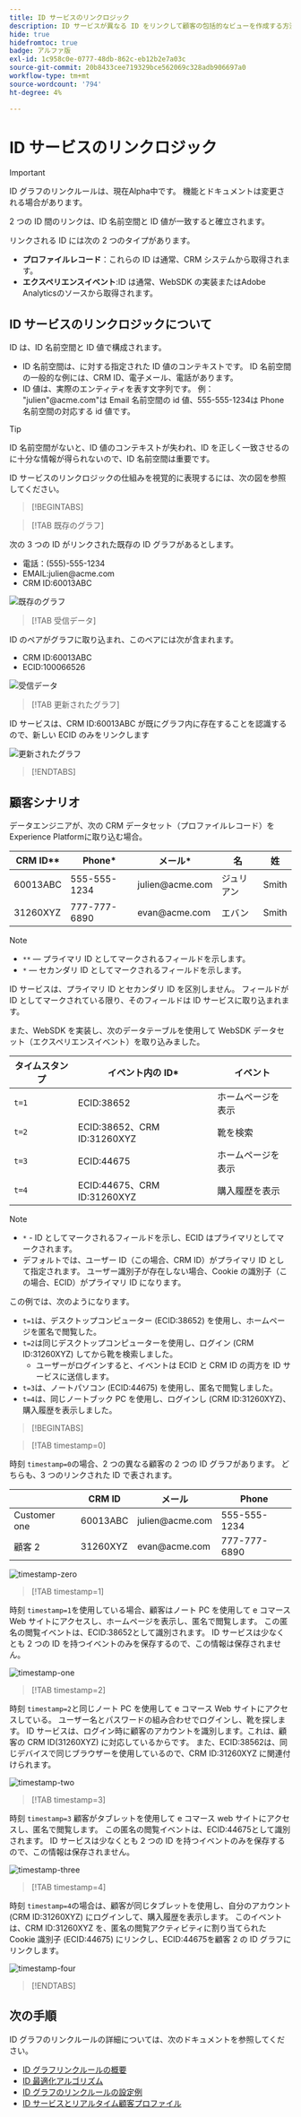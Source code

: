 ```yaml
---
title: ID サービスのリンクロジック
description: ID サービスが異なる ID をリンクして顧客の包括的なビューを作成する方法について説明します。
hide: true
hidefromtoc: true
badge: アルファ版
exl-id: 1c958c0e-0777-48db-862c-eb12b2e7a03c
source-git-commit: 20b8433cee719329bce562069c328adb906697a0
workflow-type: tm+mt
source-wordcount: '794'
ht-degree: 4%

---
```


# ID サービスのリンクロジック

>[!IMPORTANT]
>
>ID グラフのリンクルールは、現在Alpha中です。 機能とドキュメントは変更される場合があります。

2 つの ID 間のリンクは、ID 名前空間と ID 値が一致すると確立されます。

リンクされる ID には次の 2 つのタイプがあります。

* **プロファイルレコード**：これらの ID は通常、CRM システムから取得されます。
* **エクスペリエンスイベント**:ID は通常、WebSDK の実装またはAdobe Analyticsのソースから取得されます。

## ID サービスのリンクロジックについて

ID は、ID 名前空間と ID 値で構成されます。

* ID 名前空間は、に対する指定された ID 値のコンテキストです。 ID 名前空間の一般的な例には、CRM ID、電子メール、電話があります。
* ID 値は、実際のエンティティを表す文字列です。 例： &quot;julien&quot;<span>@acme.com&quot;は Email 名前空間の id 値、555-555-1234は Phone 名前空間の対応する id 値です。

>[!TIP]
>
>ID 名前空間がないと、ID 値のコンテキストが失われ、ID を正しく一致させるのに十分な情報が得られないので、ID 名前空間は重要です。

ID サービスのリンクロジックの仕組みを視覚的に表現するには、次の図を参照してください。

>[!BEGINTABS]

>[!TAB 既存のグラフ]

次の 3 つの ID がリンクされた既存の ID グラフがあるとします。

* 電話：(555)-555-1234
* EMAIL:julien<span>@acme.com
* CRM ID:60013ABC

![既存のグラフ](../images/identity-settings/existing-graph.png)

>[!TAB 受信データ]

ID のペアがグラフに取り込まれ、このペアには次が含まれます。

* CRM ID:60013ABC
* ECID:100066526

![受信データ](../images/identity-settings/incoming-data.png)

>[!TAB 更新されたグラフ]

ID サービスは、CRM ID:60013ABC が既にグラフ内に存在することを認識するので、新しい ECID のみをリンクします

![更新されたグラフ](../images/identity-settings/updated-graph.png)

>[!ENDTABS]

## 顧客シナリオ

データエンジニアが、次の CRM データセット（プロファイルレコード）をExperience Platformに取り込む場合。

| CRM ID** | Phone* | メール* | 名 | 姓 |
| --- | --- | --- | --- | --- |
| 60013ABC | 555-555-1234 | julien<span>@acme.com | ジュリアン | Smith |
| 31260XYZ | 777-777-6890 | evan<span>@acme.com | エバン | Smith |

>[!NOTE]
>
>* `**`  — プライマリ ID としてマークされるフィールドを示します。
>* `*`  — セカンダリ ID としてマークされるフィールドを示します。
>
>ID サービスは、プライマリ ID とセカンダリ ID を区別しません。 フィールドが ID としてマークされている限り、そのフィールドは ID サービスに取り込まれます。

また、WebSDK を実装し、次のデータテーブルを使用して WebSDK データセット（エクスペリエンスイベント）を取り込みました。

| タイムスタンプ | イベント内の ID* | イベント |
| --- | --- | --- |
| `t=1` | ECID:38652 | ホームページを表示 |
| `t=2` | ECID:38652、CRM ID:31260XYZ | 靴を検索 |
| `t=3` | ECID:44675 | ホームページを表示 |
| `t=4` | ECID:44675、CRM ID:31260XYZ | 購入履歴を表示 |

>[!NOTE]
>
>* `*` - ID としてマークされるフィールドを示し、ECID はプライマリとしてマークされます。
>* デフォルトでは、ユーザー ID（この場合、CRM ID）がプライマリ ID として指定されます。 ユーザー識別子が存在しない場合、Cookie の識別子（この場合、ECID）がプライマリ ID になります。

この例では、次のようになります。

* `t=1`は、デスクトップコンピューター (ECID:38652) を使用し、ホームページを匿名で閲覧した。
* `t=2`は同じデスクトップコンピューターを使用し、ログイン (CRM ID:31260XYZ) してから靴を検索しました。
   * ユーザーがログインすると、イベントは ECID と CRM ID の両方を ID サービスに送信します。
* `t=3`は、ノートパソコン (ECID:44675) を使用し、匿名で閲覧しました。
* `t=4`は、同じノートブック PC を使用し、ログインし (CRM ID:31260XYZ)、購入履歴を表示しました。


>[!BEGINTABS]

>[!TAB timestamp=0]

時刻 `timestamp=0`の場合、2 つの異なる顧客の 2 つの ID グラフがあります。 どちらも、3 つのリンクされた ID で表されます。

| | CRM ID | メール | Phone |
| --- | --- | --- | --- |
| Customer one | 60013ABC | julien<span>@acme.com | 555-555-1234 |
| 顧客 2 | 31260XYZ | evan<span>@acme.com | 777-777-6890 |

![timestamp-zero](../images/identity-settings/timestamp-zero.png)

>[!TAB timestamp=1]

時刻 `timestamp=1`を使用している場合、顧客はノート PC を使用して e コマース Web サイトにアクセスし、ホームページを表示し、匿名で閲覧します。 この匿名の閲覧イベントは、ECID:38652として識別されます。 ID サービスは少なくとも 2 つの ID を持つイベントのみを保存するので、この情報は保存されません。

![timestamp-one](../images/identity-settings/timestamp-one.png)

>[!TAB timestamp=2]

時刻 `timestamp=2`と同じノート PC を使用して e コマース Web サイトにアクセスしている。 ユーザー名とパスワードの組み合わせでログインし、靴を探します。 ID サービスは、ログイン時に顧客のアカウントを識別します。これは、顧客の CRM ID(31260XYZ) に対応しているからです。 また、ECID:38562は、同じデバイスで同じブラウザーを使用しているので、CRM ID:31260XYZ に関連付けられます。

![timestamp-two](../images/identity-settings/timestamp-two.png)

>[!TAB timestamp=3]

時刻 `timestamp=3` 顧客がタブレットを使用して e コマース web サイトにアクセスし、匿名で閲覧します。 この匿名の閲覧イベントは、ECID:44675として識別されます。 ID サービスは少なくとも 2 つの ID を持つイベントのみを保存するので、この情報は保存されません。

![timestamp-three](../images/identity-settings/timestamp-three.png)

>[!TAB timestamp=4]

時刻 `timestamp=4`の場合は、顧客が同じタブレットを使用し、自分のアカウント (CRM ID:31260XYZ) にログインして、購入履歴を表示します。 このイベントは、CRM ID:31260XYZ を、匿名の閲覧アクティビティに割り当てられた Cookie 識別子 (ECID:44675) にリンクし、ECID:44675を顧客 2 の ID グラフにリンクします。

![timestamp-four](../images/identity-settings/timestamp-four.png)

>[!ENDTABS]

## 次の手順

ID グラフのリンクルールの詳細については、次のドキュメントを参照してください。

* [ID グラフリンクルールの概要](./overview.md)
* [ID 最適化アルゴリズム](./identity-optimization-algorithm.md)
* [ID グラフのリンクルールの設定例](./example-scenarios.md)
* [ID サービスとリアルタイム顧客プロファイル](identity-and-profile.md)
